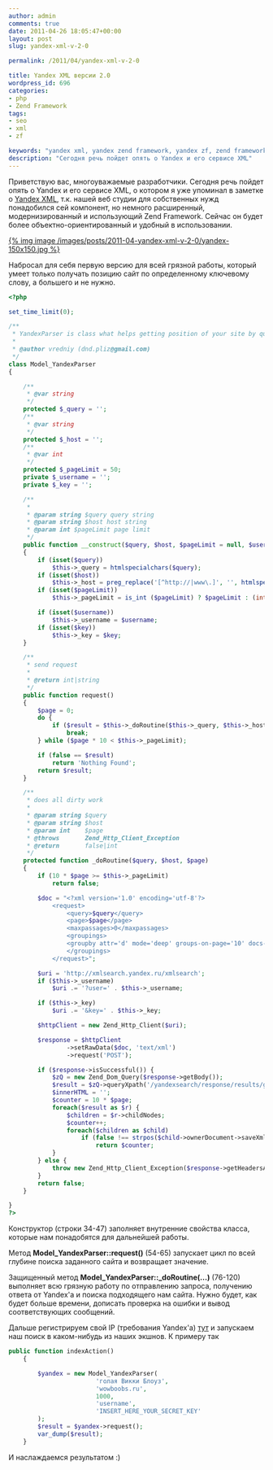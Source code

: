```yaml
---
author: admin
comments: true
date: 2011-04-26 18:05:47+00:00
layout: post
slug: yandex-xml-v-2-0

permalink: /2011/04/yandex-xml-v-2-0

title: Yandex XML версии 2.0
wordpress_id: 696
categories:
- php
- Zend Framework
tags:
- seo
- xml
- zf

keywords: "yandex xml, yandex zend framework, yandex zf, zend framework seo,seo,xml,zf,php,zend framework"
description: "Сегодня речь пойдет опять о Yandex и его сервисе XML"
---
```


Приветствую вас, многоуважаемые разработчики. Сегодня речь пойдет опять о Yandex и его сервисе XML, о котором я уже упоминал в заметке о [Yandex XML](/2010/03/yandex-xml-get-host-position/), т.к. нашей веб студии для собственных нужд понадобился сей компонент, но немного расширенный, модернизированный и использующий Zend Framework. Сейчас он будет более объектно-ориентированный и удобный в использовании.
<!-- more -->

[{% img image /images/posts/2011-04-yandex-xml-v-2-0/yandex-150x150.jpg %}](/images/posts/2011-04-yandex-xml-v-2-0/yandex.jpg)

Набросал для себя первую версию для всей грязной работы, который умеет только получать позицию сайт по определенному ключевому слову, а большего и не нужно.

``` php
<?php

set_time_limit(0);

/**
 * YandexParser is class what helps getting position of your site by query string
 *
 * @author vredniy (dnd.pliz@gmail.com)
 */
class Model_YandexParser
{

    /**
     * @var string
     */
    protected $_query = '';
    /**
     * @var string
     */
    protected $_host = '';
    /**
     * @var int
     */
    protected $_pageLimit = 50;
    private $_username = '';
    private $_key = '';

    /**
     *
     * @param string $query query string
     * @param string $host host string
     * @param int $pageLimit page limit
     */
    public function __construct($query, $host, $pageLimit = null, $username = null, $key = null)
    {
        if (isset($query))
            $this->_query = htmlspecialchars($query);
        if (isset($host))
            $this->_host = preg_replace('[^http://|www\.]', '', htmlspecialchars($host));
        if (isset($pageLimit))
            $this->_pageLimit = is_int ($pageLimit) ? $pageLimit : (int) $pageLimit;

        if (isset($username))
            $this->_username = $username;
        if (isset($key))
            $this->_key = $key;
    }

    /**
     * send request
     *
     * @return int|string
     */
    public function request()
    {
        $page = 0;
        do {
            if ($result = $this->_doRoutine($this->_query, $this->_host, $page++))
                break;
        } while ($page * 10 < $this->_pageLimit);

        if (false == $result)
            return 'Nothing Found';
        return $result;
    }

    /**
     * does all dirty work
     *
     * @param string $query
     * @param string $host
     * @param int    $page
     * @throws       Zend_Http_Client_Exception
     * @return       false|int
     */
    protected function _doRoutine($query, $host, $page)
    {
        if (10 * $page >= $this->_pageLimit)
            return false;

        $doc = "<?xml version='1.0' encoding='utf-8'?>
            <request>
                <query>$query</query>
                <page>$page</page>
                <maxpassages>0</maxpassages>
                <groupings>
                <groupby attr='d' mode='deep' groups-on-page='10' docs-in-group='1' curcateg='-1'/>
                </groupings>
            </request>";

        $uri = 'http://xmlsearch.yandex.ru/xmlsearch';
        if ($this->_username)
            $uri .= '?user=' . $this->_username;

        if ($this->_key)
            $uri .= '&key=' . $this->_key;

        $httpClient = new Zend_Http_Client($uri);

        $response = $httpClient
                ->setRawData($doc, 'text/xml')
                ->request('POST');

        if ($response->isSuccessful()) {
            $zQ = new Zend_Dom_Query($response->getBody());
            $result = $zQ->queryXpath('/yandexsearch/response/results/grouping/group/doc/url');
            $innerHTML = '';
            $counter = 10 * $page;
            foreach($result as $r) {
                $children = $r->childNodes;
                $counter++;
                foreach($children as $child)
                    if (false !== strpos($child->ownerDocument->saveXml($child), $host))
                        return $counter;
            }
        } else {
            throw new Zend_Http_Client_Exception($response->getHeadersAsString(true, '<br>'));
        }
        return false;
    }

}
?>
```


Конструктор (строки 34-47) заполняет внутренние свойства класса, которые нам понадобятся для дальнейшей работы.

Метод **Model_YandexParser::request()** (54-65) запускает цикл по всей глубине поиска заданного сайта и возвращает значение.

Защищенный метод **Model_YandexParser::_doRoutine(...)** (76-120) выполняет всю грязную работу по отправлению запроса, получению ответа от Yandex'а и поиска подходящего нам сайта. Нужно будет, как будет больше времени, дописать проверка на ошибки и вывод соответствующих сообщений.

Дальше регистрируем свой IP (требования Yandex'а) [тут](http://xml.yandex.ru/settings.xml) и запускаем наш поиск в каком-нибудь из наших экшнов. К примеру так
``` php
public function indexAction()
    {

        $yandex = new Model_YandexParser(
                        'голая Викки Блоуз',
                        'wowboobs.ru',
                        1000,
                        'username',
                        'INSERT_HERE_YOUR_SECRET_KEY'
        );
        $result = $yandex->request();
        var_dump($result);
    }
```


И наслаждаемся результатом :)

